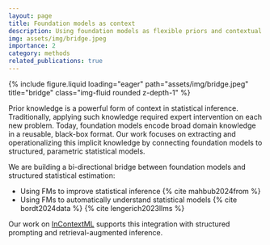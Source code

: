```yaml
---
layout: page
title: Foundation models as context
description: Using foundation models as flexible priors and contextual memory for downstream inference.
img: assets/img/bridge.jpeg
importance: 2
category: methods
related_publications: true
---
```


<div class="row">
  <div class="col-md-6 mx-auto">
{% include figure.liquid loading="eager" path="assets/img/bridge.jpeg" title="bridge" class="img-fluid rounded z-depth-1" %}
</div>
</div>

Prior knowledge is a powerful form of context in statistical inference. Traditionally, applying such knowledge required expert intervention on each new problem. Today, foundation models encode broad domain knowledge in a reusable, black-box format. Our work focuses on extracting and operationalizing this implicit knowledge by connecting foundation models to structured, parametric statistical models.

<p>
We are building a bi-directional bridge between foundation models and structured statistical estimation:
<ul>
    <li>Using FMs to improve statistical inference {% cite mahbub2024from %}</li>
    <li>Using FMs to automatically understand statistical models {% cite bordt2024data %} {% cite lengerich2023llms %} </li>
</ul>
Our work on <a href="https://incontext.ml">InContextML</a> supports this integration with structured prompting and retrieval-augmented inference.
</p>

<br/><br/>
